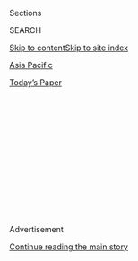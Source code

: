 <div id="app">

<div>

<div>

<div>

<div class="NYTAppHideMasthead css-1q2w90k e1suatyy0">

<div class="section css-ui9rw0 e1suatyy2">

<div class="css-eph4ug er09x8g0">

<div class="css-6n7j50">

</div>

<span class="css-1dv1kvn">Sections</span>

<div class="css-10488qs">

<span class="css-1dv1kvn">SEARCH</span>

</div>

[Skip to content](#site-content)[Skip to site index](#site-index)

</div>

<div id="masthead-section-label" class="css-1wr3we4 eaxe0e00">

[Asia
Pacific](https://www.nytimes3xbfgragh.onion/section/world/asia)

</div>

<div class="css-10698na e1huz5gh0">

</div>

</div>

<div id="masthead-bar-one" class="section hasLinks css-15hmgas e1csuq9d3">

<div class="css-uqyvli e1csuq9d0">

</div>

<div class="css-1uqjmks e1csuq9d1">

</div>

<div class="css-9e9ivx">

[](https://myaccount.nytimes3xbfgragh.onion/auth/login?response_type=cookie&client_id=vi)

</div>

<div class="css-1bvtpon e1csuq9d2">

[Today’s
Paper](https://www.nytimes3xbfgragh.onion/section/todayspaper)

</div>

</div>

</div>

</div>

<div data-aria-hidden="false">

<div id="site-content" data-role="main">

<div>

<div class="css-1aor85t" style="opacity:0.000000001;z-index:-1;visibility:hidden">

<div class="css-1hqnpie">

<div class="css-epjblv">

<span class="css-17xtcya">[Asia
Pacific](/section/world/asia)</span><span class="css-x15j1o">|</span><span class="css-fwqvlz">South
Korea Disbands Party Sympathetic to
North</span>

</div>

<div class="css-k008qs">

<div class="css-1iwv8en">

<span class="css-18z7m18"></span>

<div>

</div>

</div>

<span class="css-1n6z4y">https://nyti.ms/13jL2uo</span>

<div class="css-1705lsu">

<div class="css-4xjgmj">

<div class="css-4skfbu" data-role="toolbar" data-aria-label="Social Media Share buttons, Save button, and Comments Panel with current comment count" data-testid="share-tools">

  - 
  - 
  - 
  - 
    
    <div class="css-6n7j50">
    
    </div>

  - 

</div>

</div>

</div>

</div>

</div>

</div>

<div class="css-13pd83m">

</div>

<div id="top-wrapper" class="css-1sy8kpn">

<div id="top-slug" class="css-l9onyx">

Advertisement

</div>

[Continue reading the main
story](#after-top)

<div class="ad top-wrapper" style="text-align:center;height:100%;display:block;min-height:250px">

<div id="top" class="place-ad" data-position="top" data-size-key="top">

</div>

</div>

<div id="after-top">

</div>

</div>

<div id="sponsor-wrapper" class="css-1hyfx7x">

<div id="sponsor-slug" class="css-19vbshk">

Supported by

</div>

[Continue reading the main
story](#after-sponsor)

<div id="sponsor" class="ad sponsor-wrapper" style="text-align:center;height:100%;display:block">

</div>

<div id="after-sponsor">

</div>

</div>

<div class="css-1vkm6nb ehdk2mb0">

# South Korea Disbands Party Sympathetic to North

</div>

<div class="css-xt80pu e12qa4dv0">

<div class="css-18e8msd">

<div class="css-vp77d3 epjyd6m0">

<div class="css-1baulvz">

By [<span class="css-1baulvz last-byline" itemprop="name">Choe
Sang-Hun</span>](http://www.nytimes3xbfgragh.onion/by/choe-sang-hun)

</div>

</div>

  - Dec. 19,
    2014

  - 
    
    <div class="css-4xjgmj">
    
    <div class="css-d8bdto" data-role="toolbar" data-aria-label="Social Media Share buttons, Save button, and Comments Panel with current comment count" data-testid="share-tools">
    
      - 
      - 
      - 
      - 
        
        <div class="css-6n7j50">
        
        </div>
    
      - 
    
    </div>
    
    </div>

</div>

</div>

<div class="section meteredContent css-1r7ky0e" name="articleBody" itemprop="articleBody">

<div class="css-1fanzo5 StoryBodyCompanionColumn">

<div class="css-53u6y8">

In the first verdict of its kind, the Constitutional Court of South
Korea on Friday ordered the dissolution of a small leftist party accused
of supporting North Korea at the cost of the South’s national security
and in violation of its Constitution.

The court also ordered all of the party’s five lawmakers stripped of
their parliamentary seats.

The three-year-old United Progressive Party “aimed at using violent
means to overthrow our free democratic system” and “ultimately
establishing a North Korean-style socialist system,” the nine-member
court said in its nationally televised ruling.

The ruling marked a political victory for President [Park
Geun-hye](http://topics.nytimes3xbfgragh.onion/top/reference/timestopics/people/p/park_geunhye/index.html)
and her National Intelligence Service and Justice Ministry, which [filed
a
lawsuit](http://www.nytimes3xbfgragh.onion/2013/11/06/world/asia/south-korean-government-seeks-ban-of-small-leftist-party.html "Times article")
in November 2013 asking the Constitutional Court to disband the party.
The party’s estimated 100,000 members have been among the most vocal
critics of Ms. Park, often calling her a reincarnation of her father,
the military dictator Park Chung-hee, who ruled the country with an iron
fist from 1961 to 1979.

With only five seats, the party is a minor force in the 300-member
National Assembly. But the move to dissolve it has incited an intensely
watched yearlong legal battle over the limits to the freedom of
political activities in [South
Korea](http://topics.nytimes3xbfgragh.onion/top/news/international/countriesandterritories/southkorea/index.html).

</div>

</div>

<div class="css-1fanzo5 StoryBodyCompanionColumn">

<div class="css-53u6y8">

No political party in democratized South Korea had been shut down by the
government or a court decision since Syngman Rhee, South Korea’s
dictatorial founding president, forced the closure of a leftist party in
1958. By law, the Constitutional Court can disband a political party if
six or more of its nine justices agree that the party “violated the
basic democratic order.” In its ruling on Friday, the court said that
all but one of its justices agreed on the dissolution of the party.

The verdict took effect immediately. By law, all the assets of the party
will be confiscated by the government. The country’s national election
commission said that new elections would take place in April to fill
seats vacated by the ruling on Friday.

Ms. Park’s office had no immediate comment on the verdict.

Outside the courthouse, conservative activists cheered at the news,
waving national flags. Park Dae-chool, a spokesman for Ms. Park’s
governing Saenuri Party, hailed the verdict as “a stern judgment against
those who deny the Republic of Korea” and “a victory for free
democracy.” The Republic of Korea is the official name of South Korea.

“Today is the day when democracy in South Korea is pronounced dead,” Lee
Jung-hee, head of the United Progressive Party, said during a rally of
party members outside the courthouse. Ms. Lee accused the Constitutional
Court of “opening the door for totalitarianism.” Some party members
wept.

The main opposition party, the New Politics Alliance for Democracy,
issued a statement saying that although it opposed the United
Progressive Party’s policies, it also opposed the fate of a political
party being decided by a court ruling, rather than through elections.

</div>

</div>

<div class="css-1fanzo5 StoryBodyCompanionColumn">

<div class="css-53u6y8">

Ms. Park took office in February last year amid heightened tensions with
North Korea. The North launched a long-range rocket in December 2012 and
conducted its third nuclear test two weeks before her inauguration.

While promising strong retaliation against any further North Korean
provocation, her government moved against domestic politicians accused
of “following North Korea.” It [arrested the lawmaker Lee
Seok-ki](http://www.nytimes3xbfgragh.onion/2013/09/05/world/asia/south-korean-lawmakers-back-arrest-of-colleague-for-treason.html "Times article")
and a few other key members of the United Progressive Party on highly
unusual charges of treason in September last year. It then filed a
lawsuit to disband their party.

Mr. Lee and the others were sentenced to two to nine years in prison by
an appeals court in August on charges of bringing together 130 followers
in May last year and calling for an armed rebellion against the South
Korean government in the event of war on the divided Korean Peninsula.
Mr. Lee’s lawyers have denied the charges. The Supreme Court is
scheduled to rule on his case in January.

South Korea remained technically at war with North Korea after the
three-year Korean War ended in 1953 in a truce, not with a peace treaty.
It blocks access to North Korean websites and people are still arrested
for resending Twitter posts of North Korean propaganda materials.

The United Progressive Party’s platform calls for “rectifying our
nation’s shameful history, tainted by imperialist invasions, the
national divide, military dictatorship, the tyranny and plunder of
transnational monopoly capital” and giant family-controlled business
conglomerates. The party wants to end the American military presence,
dismantle South Korea’s “subordinate alliance with the United States”
and unify the North and the South.

</div>

</div>

</div>

<div>

</div>

<div>

</div>

<div>

</div>

<div>

<div id="bottom-wrapper" class="css-1ede5it">

<div id="bottom-slug" class="css-l9onyx">

Advertisement

</div>

[Continue reading the main
story](#after-bottom)

<div id="bottom" class="ad bottom-wrapper" style="text-align:center;height:100%;display:block;min-height:90px">

</div>

<div id="after-bottom">

</div>

</div>

</div>

</div>

</div>

## Site Index

<div>

</div>

## Site Information Navigation

  - [© <span>2020</span> <span>The New York Times
    Company</span>](https://help.nytimes3xbfgragh.onion/hc/en-us/articles/115014792127-Copyright-notice)

<!-- end list -->

  - [NYTCo](https://www.nytco.com/)
  - [Contact
    Us](https://help.nytimes3xbfgragh.onion/hc/en-us/articles/115015385887-Contact-Us)
  - [Work with us](https://www.nytco.com/careers/)
  - [Advertise](https://nytmediakit.com/)
  - [T Brand Studio](http://www.tbrandstudio.com/)
  - [Your Ad
    Choices](https://www.nytimes3xbfgragh.onion/privacy/cookie-policy#how-do-i-manage-trackers)
  - [Privacy](https://www.nytimes3xbfgragh.onion/privacy)
  - [Terms of
    Service](https://help.nytimes3xbfgragh.onion/hc/en-us/articles/115014893428-Terms-of-service)
  - [Terms of
    Sale](https://help.nytimes3xbfgragh.onion/hc/en-us/articles/115014893968-Terms-of-sale)
  - [Site
    Map](https://spiderbites.nytimes3xbfgragh.onion)
  - [Help](https://help.nytimes3xbfgragh.onion/hc/en-us)
  - [Subscriptions](https://www.nytimes3xbfgragh.onion/subscription?campaignId=37WXW)

</div>

</div>

</div>

</div>
